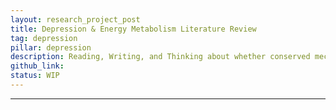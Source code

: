 ```yaml
---
layout: research_project_post
title: Depression & Energy Metabolism Literature Review
tag: depression
pillar: depression
description: Reading, Writing, and Thinking about whether conserved mechansims of energy metabolism might be involved in depression.
github_link:
status: WIP
---
```


<hr />
